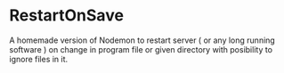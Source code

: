 # RestartOnSave
A homemade version of Nodemon to restart server ( or any long running software ) on change in program file or given directory with posibility to ignore files in it.
